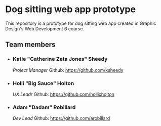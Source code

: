 # Dog sitting web app prototype

This repository is a prototype for dog sitting web app created in Graphic Design's Web Development 6 course.

## Team members

- ### Katie "Catherine Zeta Jones" Sheedy
  *Project Manager*
  Github: https://github.com/ksheedy
- ### Holli "Big Sauce" Holton
  *UX Leadr*
  Github: https://github.com/hollixholton
- ### Adam "Dadam" Robillard
  *Dev Lead*
  Github: https://github.com/arobillard

